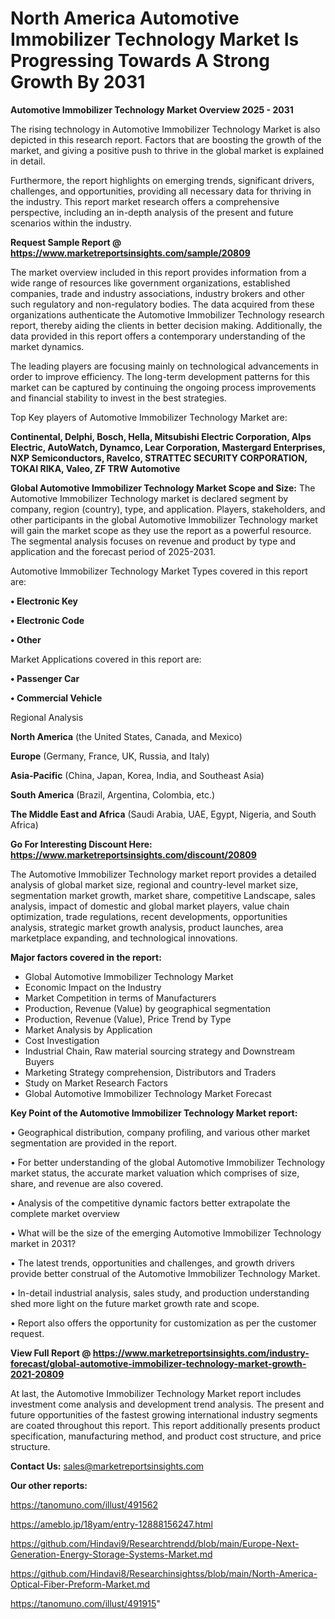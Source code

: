 # North America Automotive Immobilizer Technology Market Is Progressing Towards A Strong Growth By 2031

<Strong> Automotive Immobilizer Technology Market Overview 2025 - 2031</strong>

The rising technology in Automotive Immobilizer Technology Market is also depicted in this research report. Factors that are boosting the growth of the market, and giving a positive push to thrive in the global market is explained in detail.

Furthermore, the report highlights on emerging trends, significant drivers, challenges, and opportunities, providing all necessary data for thriving in the industry. This report market research offers a comprehensive perspective, including an in-depth analysis of the present and future scenarios within the industry.

<strong>Request Sample Report @ <a href=https://www.marketreportsinsights.com/sample/20809>https://www.marketreportsinsights.com/sample/20809</a></strong>

The market overview included in this report provides information from a wide range of resources like government organizations, established companies, trade and industry associations, industry brokers and other such regulatory and non-regulatory bodies. The data acquired from these organizations authenticate the Automotive Immobilizer Technology research report, thereby aiding the clients in better decision making. Additionally, the data provided in this report offers a contemporary understanding of the market dynamics.

The leading players are focusing mainly on technological advancements in order to improve efficiency. The long-term development patterns for this market can be captured by continuing the ongoing process improvements and financial stability to invest in the best strategies.

Top Key players of Automotive Immobilizer Technology Market are:

<strong>Continental, Delphi, Bosch, Hella, Mitsubishi Electric Corporation, Alps Electric, AutoWatch, Dynamco, Lear Corporation, Mastergard Enterprises, NXP Semiconductors, Ravelco, STRATTEC SECURITY CORPORATION, TOKAI RIKA, Valeo, ZF TRW Automotive</strong>

<strong><b>Global Automotive Immobilizer Technology Market Scope and Size:</b></strong>
The Automotive Immobilizer Technology market is declared segment by company, region (country), type, and application. Players, stakeholders, and other participants in the global Automotive Immobilizer Technology market will gain the market scope as they use the report as a powerful resource. The segmental analysis focuses on revenue and product by type and application and the forecast period of 2025-2031.

Automotive Immobilizer Technology Market Types covered in this report are:

<strong>• Electronic Key

• Electronic Code

• Other</strong>

Market Applications covered in this report are:

<strong>• Passenger Car

• Commercial Vehicle</strong> 

Regional Analysis

<strong>North America</strong> (the United States, Canada, and Mexico)

<strong>Europe</strong> (Germany, France, UK, Russia, and Italy)

<strong>Asia-Pacific</strong> (China, Japan, Korea, India, and Southeast Asia)

<strong>South America</strong> (Brazil, Argentina, Colombia, etc.)

<strong>The Middle East and Africa</strong> (Saudi Arabia, UAE, Egypt, Nigeria, and South Africa)

<strong>Go For Interesting Discount Here: <a href=https://www.marketreportsinsights.com/discount/20809>https://www.marketreportsinsights.com/discount/20809</a></strong>

The Automotive Immobilizer Technology market report provides a detailed analysis of global market size, regional and country-level market size, segmentation market growth, market share, competitive Landscape, sales analysis, impact of domestic and global market players, value chain optimization, trade regulations, recent developments, opportunities analysis, strategic market growth analysis, product launches, area marketplace expanding, and technological innovations.

<strong><b>Major factors covered in the report:</b></strong>
<ul>
  <li>Global Automotive Immobilizer Technology Market </li>
  <li>Economic Impact on the Industry</li>
  <li>Market Competition in terms of Manufacturers</li>
  <li>Production, Revenue (Value) by geographical segmentation</li>
  <li>Production, Revenue (Value), Price Trend by Type</li>
  <li>Market Analysis by Application</li>
  <li>Cost Investigation</li>
  <li>Industrial Chain, Raw material sourcing strategy and Downstream Buyers</li>
  <li>Marketing Strategy comprehension, Distributors and Traders</li>
  <li>Study on Market Research Factors</li>
  <li>Global Automotive Immobilizer Technology Market Forecast</li>
</ul>

<strong><b>Key Point of the Automotive Immobilizer Technology Market report:</b></strong>

• Geographical distribution, company profiling, and various other market segmentation are provided in the report.

• For better understanding of the global Automotive Immobilizer Technology market status, the accurate market valuation which comprises of size, share, and revenue are also covered.

• Analysis of the competitive dynamic factors better extrapolate the complete market overview

• What will be the size of the emerging Automotive Immobilizer Technology market in 2031?

• The latest trends, opportunities and challenges, and growth drivers provide better construal of the Automotive Immobilizer Technology Market.

• In-detail industrial analysis, sales study, and production understanding shed more light on the future market growth rate and scope.

• Report also offers the opportunity for customization as per the customer request.

<strong><b>View Full Report @ <a href=https://www.marketreportsinsights.com/industry-forecast/global-automotive-immobilizer-technology-market-growth-2021-20809>https://www.marketreportsinsights.com/industry-forecast/global-automotive-immobilizer-technology-market-growth-2021-20809</a></b></strong>


At last, the Automotive Immobilizer Technology Market report includes investment come analysis and development trend analysis. The present and future opportunities of the fastest growing international industry segments are coated throughout this report. This report additionally presents product specification, manufacturing method, and product cost structure, and price structure.

<strong>Contact Us:</strong>
sales@marketreportsinsights.com

<strong>Our other reports:</strong>

<a href=https://tanomuno.com/illust/491562>https://tanomuno.com/illust/491562</a>

<a href=https://ameblo.jp/18yam/entry-12888156247.html>https://ameblo.jp/18yam/entry-12888156247.html</a>

<a href=https://github.com/Hindavi9/Researchtrendd/blob/main/Europe-Next-Generation-Energy-Storage-Systems-Market.md>https://github.com/Hindavi9/Researchtrendd/blob/main/Europe-Next-Generation-Energy-Storage-Systems-Market.md</a>

<a href=https://github.com/Hindavi8/Researchinsightss/blob/main/North-America-Optical-Fiber-Preform-Market.md>https://github.com/Hindavi8/Researchinsightss/blob/main/North-America-Optical-Fiber-Preform-Market.md</a>

<a href=https://tanomuno.com/illust/491915>https://tanomuno.com/illust/491915</a>"
